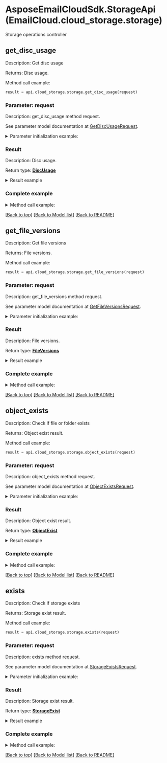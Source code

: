 # AsposeEmailCloudSdk.StorageApi (EmailCloud.cloud_storage.storage)

Storage operations controller

<a name="get_disc_usage"></a>
## get_disc_usage

Description: Get disc usage

Returns: Disc usage.

Method call example:
```python
result = api.cloud_storage.storage.get_disc_usage(request)
```

### Parameter: request

Description: get_disc_usage method request.

See parameter model documentation at [GetDiscUsageRequest](GetDiscUsageRequest.md).

<details>
    <summary>Parameter initialization example:</summary>
    
```python
request = models.GetDiscUsageRequest(
    storage_name='First Storage')
```

</details>

### Result

Description: Disc usage.

Return type: [**DiscUsage**](DiscUsage.md)

<details>
    <summary>Result example</summary>

```python
result = models.DiscUsage(
    used_size=1048576,
    total_size=3145728)
```
</details>

### Complete example

<details>
    <summary>Method call example:</summary>

```python
api = EmailCloud(client_secret, client_id)

// Prepare parameters:
request = models.GetDiscUsageRequest(
    storage_name='First Storage')

// Call method:
result = api.cloud_storage.storage.get_disc_usage(request)

// Result example:
result = models.DiscUsage(
    used_size=1048576,
    total_size=3145728)
```

</details>

[[Back to top]](#) [[Back to Model list]](Models.md) [[Back to README]](README.md)
<a name="get_file_versions"></a>
## get_file_versions

Description: Get file versions

Returns: File versions.

Method call example:
```python
result = api.cloud_storage.storage.get_file_versions(request)
```

### Parameter: request

Description: get_file_versions method request.

See parameter model documentation at [GetFileVersionsRequest](GetFileVersionsRequest.md).

<details>
    <summary>Parameter initialization example:</summary>
    
```python
request = models.GetFileVersionsRequest(
    path='/storage/path/to/file.ext',
    storage_name='First Storage')
```

</details>

### Result

Description: File versions.

Return type: [**FileVersions**](FileVersions.md)

<details>
    <summary>Result example</summary>

```python
result = models.FileVersions(
    value=[
        models.FileVersion(
            version_id='d5afd857-8797-4ca0-b806-a03fdfc3831f',
            is_latest=True,
            name='file.ext',
            modified_date=datetime.today(),
            size=4096,
            path='/storage/path/to')])
```
</details>

### Complete example

<details>
    <summary>Method call example:</summary>

```python
api = EmailCloud(client_secret, client_id)

// Prepare parameters:
request = models.GetFileVersionsRequest(
    path='/storage/path/to/file.ext',
    storage_name='First Storage')

// Call method:
result = api.cloud_storage.storage.get_file_versions(request)

// Result example:
result = models.FileVersions(
    value=[
        models.FileVersion(
            version_id='d5afd857-8797-4ca0-b806-a03fdfc3831f',
            is_latest=True,
            name='file.ext',
            modified_date=datetime.today(),
            size=4096,
            path='/storage/path/to')])
```

</details>

[[Back to top]](#) [[Back to Model list]](Models.md) [[Back to README]](README.md)
<a name="object_exists"></a>
## object_exists

Description: Check if file or folder exists

Returns: Object exist result.

Method call example:
```python
result = api.cloud_storage.storage.object_exists(request)
```

### Parameter: request

Description: object_exists method request.

See parameter model documentation at [ObjectExistsRequest](ObjectExistsRequest.md).

<details>
    <summary>Parameter initialization example:</summary>
    
```python
request = models.ObjectExistsRequest(
    path='/storage/path/to/folder/or/file.ext',
    storage_name='First Storage')
```

</details>

### Result

Description: Object exist result.

Return type: [**ObjectExist**](ObjectExist.md)

<details>
    <summary>Result example</summary>

```python
result = models.ObjectExist(
    exists=True)
```
</details>

### Complete example

<details>
    <summary>Method call example:</summary>

```python
api = EmailCloud(client_secret, client_id)

// Prepare parameters:
request = models.ObjectExistsRequest(
    path='/storage/path/to/folder/or/file.ext',
    storage_name='First Storage')

// Call method:
result = api.cloud_storage.storage.object_exists(request)

// Result example:
result = models.ObjectExist(
    exists=True)
```

</details>

[[Back to top]](#) [[Back to Model list]](Models.md) [[Back to README]](README.md)
<a name="exists"></a>
## exists

Description: Check if storage exists

Returns: Storage exist result.

Method call example:
```python
result = api.cloud_storage.storage.exists(request)
```

### Parameter: request

Description: exists method request.

See parameter model documentation at [StorageExistsRequest](StorageExistsRequest.md).

<details>
    <summary>Parameter initialization example:</summary>
    
```python
request = models.StorageExistsRequest(
    storage_name='First Storage')
```

</details>

### Result

Description: Storage exist result.

Return type: [**StorageExist**](StorageExist.md)

<details>
    <summary>Result example</summary>

```python
result = models.StorageExist(
    exists=True)
```
</details>

### Complete example

<details>
    <summary>Method call example:</summary>

```python
api = EmailCloud(client_secret, client_id)

// Prepare parameters:
request = models.StorageExistsRequest(
    storage_name='First Storage')

// Call method:
result = api.cloud_storage.storage.exists(request)

// Result example:
result = models.StorageExist(
    exists=True)
```

</details>

[[Back to top]](#) [[Back to Model list]](Models.md) [[Back to README]](README.md)

